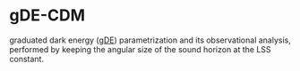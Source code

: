 # gDE-CDM

graduated dark energy ([gDE](https://journals.aps.org/prd/abstract/10.1103/PhysRevD.101.063528)) parametrization and its observational analysis, performed by keeping the angular size of the sound horizon at the LSS constant.

